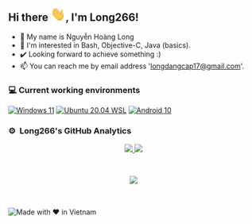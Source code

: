 <h2>Hi there <img src="https://raw.githubusercontent.com/ABSphreak/ABSphreak/master/gifs/Hi.gif" width="30px">, I'm Long266!</h2>

- 📛 My name is Nguyễn Hoàng Long
- 👀 I'm interested in Bash, Objective-C, Java (basics).
- ✔️ Looking forward to achieve something :)
- 📫 You can reach me by email address 'longdangcap17@gmail.com'.

### 💻 Current working environments
[![Windows 11](https://img.shields.io/badge/Windows%2011-00adef?style=flat&logo=windows&logoColor=ffffff)](https://www.microsoft.com/en-in/software-download/windows11)
[![Ubuntu 20.04 WSL](https://img.shields.io/badge/Linux%20Mint%2020.3-69b53f?style=flat&logo=linuxmint&logoColor=ffffff)](https://linuxmint.com/)
[![Android 10](https://img.shields.io/badge/Android%2012-3ddc84?style=flat&logo=android&logoColor=ffffff)](https://www.android.com/android-12/)

### ⚙️ &nbsp;Long266's GitHub Analytics
<p align="center">
<a href="https://github.com/long266">
<img height="180em" src="https://github-readme-stats-eight-theta.vercel.app/api?username=long266&show_icons=true&theme=nightowl&include_all_commits=true&count_private=true"/>
<img height="180em" src="https://github-readme-stats-eight-theta.vercel.app/api/top-langs/?username=long266&layout=compact&langs_count=8&theme=nightowl"/>
</a>
</p>
<br/>
<p align = "center">
 <img src="https://activity-graph.herokuapp.com/graph?username=long266&theme=redical">
</p>  

<br />

![Made with ❤️ in Vietnam ](https://madewithlove.now.sh/vn?heart=true&text=Vietnam)

<!---
long266/long266 is a ✨ special ✨ repository because its `README.md` (this file) appears on your GitHub profile.
You can click the Preview link to take a look at your changes.
--->